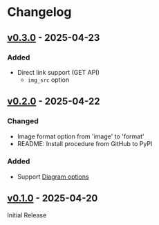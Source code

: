# Changelog

## [v0.3.0](https://github.com/hkato/markdown-kroki/releases/tag/v0.3.0) - 2025-04-23

### Added

- Direct link support (GET API)
    - `img_src` option

## [v0.2.0](https://github.com/hkato/markdown-kroki/releases/tag/v0.2.0) - 2025-04-22

### Changed

- Image format option from 'image' to 'format'
- README: Install procedure from GitHub to PyPI

### Added

- Support [Diagram options](https://docs.kroki.io/kroki/setup/diagram-options/)

## [v0.1.0](https://github.com/hkato/markdown-kroki/releases/tag/v0.1.0) - 2025-04-20

Initial Release
